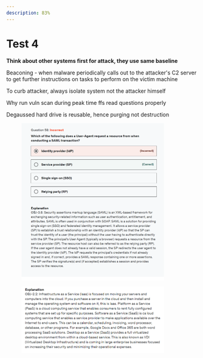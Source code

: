 ```yaml
---
description: 83%
---
```


# Test 4

**Think about other systems first for attack, they use same baseline**

Beaconing - when malware periodically calls out to the attacker's C2 server to get further instructions on tasks to perform on the victim machine

To curb attacker, always isolate system not the attacker himself

Why run vuln scan during peak time ffs read questions properly

Degaussed hard drive is reusable, hence purging not destruction

<div align="left"><figure><img src="../../.gitbook/assets/image (4) (1) (1) (1) (1) (1) (1) (1).png" alt="" width="375"><figcaption></figcaption></figure></div>

<div align="left"><figure><img src="../../.gitbook/assets/image (5) (1) (1) (1) (1) (1) (1) (1).png" alt="" width="375"><figcaption></figcaption></figure></div>
